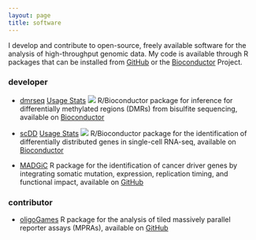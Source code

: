 ```yaml
---
layout: page
title: software
---
```


<!-- Global site tag (gtag.js) - Google Analytics -->
<script async src="https://www.googletagmanager.com/gtag/js?id=UA-110175023-1"></script>
<script>
  window.dataLayer = window.dataLayer || [];
  function gtag(){dataLayer.push(arguments);}
  gtag('js', new Date());

  gtag('config', 'UA-110175023-1');
</script>

I develop and contribute to open-source, freely available software for the analysis of 
high-throughput genomic data. My code is available through R packages that
can be installed from [GitHub](https://github.com/kdkorthauer) 
or the [Bioconductor](https://bioconductor.org) Project.

### developer

- <a type="submit" class="btn btn-primary" href="http://bioconductor.org/packages/dmrseq">dmrseq</a> 
  <a class="btn" href="http://bioconductor.org/packages/stats/bioc/dmrseq/">Usage Stats</a> 
  <img src="http://bioconductor.org/shields/years-in-bioc/dmrseq.svg">
R/Bioconductor package for inference for differentially methylated regions (DMRs) from bisulfite sequencing, available on [Bioconductor](http://bioconductor.org/packages/dmrseq)
		       
- <a class="btn btn-primary" href="http://bioconductor.org/packages/scDD">scDD</a> 
  <a class="btn" href="http://bioconductor.org/packages/stats/bioc/scDD/">Usage Stats</a> 
  <img src="http://bioconductor.org/shields/years-in-bioc/scDD.svg">
R/Bioconductor package for the identification of differentially distributed genes in single-cell RNA-seq, available on [Bioconductor](http://bioconductor.org/packages/scDD)
		    
- <a class="btn btn-primary" href="https://github.com/kdkorthauer/MADGiC">MADGiC</a> 
  R package for the identification of cancer driver genes by integrating somatic mutation, expression, replication timing, and functional impact, available on [GitHub](https://github.com/kdkorthauer/MADGiC)

### contributor 

- <a class="btn btn-primary" href="https://github.com/cshukla/oligoGames">oligoGames</a> 
R package for the analysis of tiled massively parallel reporter assays (MPRAs), available on [GitHub](https://github.com/kdkorthauer/MADGiC)
